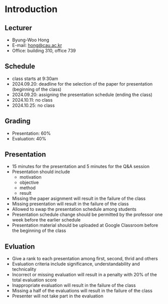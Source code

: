 # Introduction

## Lecturer

- Byung-Woo Hong
- E-mail: hong@cau.ac.kr
- Office: building 310, office 739

## Schedule

- class starts at 9:30am
- 2024.09.20: deadline for the selection of the paper for presentation (beginning of the class)
- 2024.09.20: assigning the presentation schedule (ending the class)
- 2024.10.11: no class
- 2024.10.25: no class

## Grading

- Presentation: 60%
- Evaluation: 40%

## Presentation

- 15 minutes for the presentation and 5 minutes for the Q&A session
- Presentation should include
  - motivation
  - objective
  - method
  - result
- Missing the paper asignment will result in the failure of the class
- Missing presentation will result in the failure of the class
- Allowed to swap the presentation schedule among students
- Presentation schedule change should be permitted by the professor one week before the earlier schedule
- Presentation material should be uploaded at Google Classroom before the beginning of the class
 
## Evluation

- Give a rank to each presentation among first, second, thrid and others
- Evaluation criteria include significance, understandability and technicality
- Incorrect or missing evaluation will result in a penalty with 20% of the total evaluation score
- Inappropriate evaluation will result in the failure of the class
- Missing a half of the evaluations will result in the failure of the class
- Presenter will not take part in the evaluation
